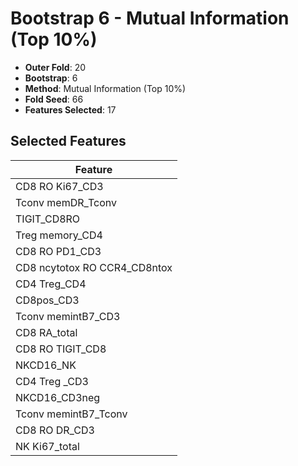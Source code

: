 # Bootstrap 6 - Mutual Information (Top 10%)

- **Outer Fold**: 20
- **Bootstrap**: 6
- **Method**: Mutual Information (Top 10%)
- **Fold Seed**: 66
- **Features Selected**: 17

## Selected Features

| Feature |
|---------|
| CD8  RO Ki67_CD3 |
| Tconv memDR_Tconv |
| TIGIT_CD8RO |
| Treg memory_CD4 |
| CD8 RO PD1_CD3 |
| CD8 ncytotox RO CCR4_CD8ntox |
| CD4 Treg_CD4 |
| CD8pos_CD3 |
| Tconv memintB7_CD3 |
| CD8 RA_total |
| CD8 RO TIGIT_CD8 |
| NKCD16_NK |
| CD4 Treg _CD3 |
| NKCD16_CD3neg |
| Tconv memintB7_Tconv |
| CD8 RO DR_CD3 |
| NK Ki67_total |
